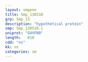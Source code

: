 ```yaml
---
layout: smgene
title: Smp_138510
grp: Smp_13
description: "hypothetical protein"
smp: Smp_138510.1
uniprot: "G4VFN0"
length:   810
cdd: "ns"
kk: ns
categories: sm
---
```


